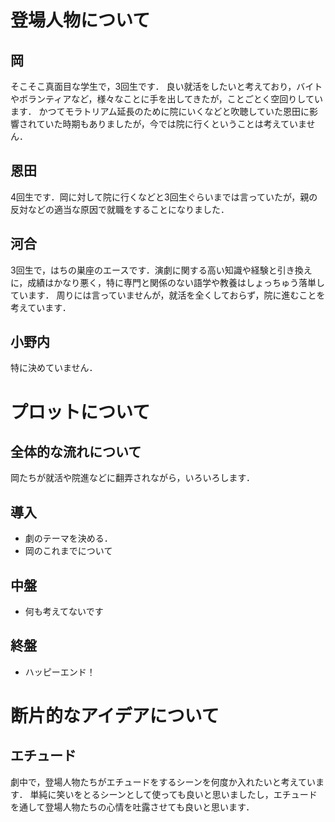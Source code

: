 # 登場人物について

## 岡
そこそこ真面目な学生で，3回生です．
良い就活をしたいと考えており，バイトやボランティアなど，様々なことに手を出してきたが，ことごとく空回りしています．
かつてモラトリアム延長のために院にいくなどと吹聴していた恩田に影響されていた時期もありましたが，今では院に行くということは考えていません．

## 恩田
4回生です．岡に対して院に行くなどと3回生ぐらいまでは言っていたが，親の反対などの適当な原因で就職をすることになりました．

## 河合
3回生で，はちの巣座のエースです．演劇に関する高い知識や経験と引き換えに，成績はかなり悪く，特に専門と関係のない語学や教養はしょっちゅう落単しています．
周りには言っていませんが，就活を全くしておらず，院に進むことを考えています．

## 小野内
特に決めていません．

# プロットについて
## 全体的な流れについて
岡たちが就活や院進などに翻弄されながら，いろいろします．

## 導入
- 劇のテーマを決める．
- 岡のこれまでについて

## 中盤
- 何も考えてないです

## 終盤
- ハッピーエンド！

# 断片的なアイデアについて
## エチュード
劇中で，登場人物たちがエチュードをするシーンを何度か入れたいと考えています．
単純に笑いをとるシーンとして使っても良いと思いましたし，エチュードを通して登場人物たちの心情を吐露させても良いと思います．
